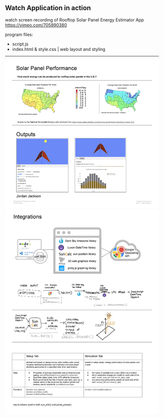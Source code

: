 ## Watch Application in action

watch screen recording of Rooftop Solar Panel Energy Estimator App
https://vimeo.com/705890380



program files:
- script.js
- index.html & style.css | web layout and styling

---

![overview_app_screenshot_1](https://github.com/jyjster/coding_portfolio/blob/master/Design%20Programming%20II/1_overview_lowres.jpg)
![overview_app_screenshot_2](https://github.com/jyjster/coding_portfolio/blob/master/Design%20Programming%20II/2_overview_lowres.jpg)
